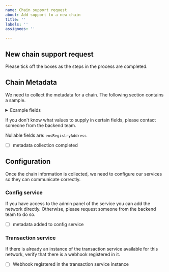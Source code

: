 ```yaml
---
name: Chain support request
about: Add support to a new chain
title: ''
labels: ''
assignees: ''

---
```


## New chain support request

Please tick off the boxes as the steps in the process are completed.

## Chain Metadata

We need to collect the metadata for a chain. The following section contains a sample.

<details>
<summary>Example fields</summary>

```json
{
    "chainId": "1",
    "chainName": "Mainnet",
    "rpcUri": {
    "authentication": "API_KEY_PATH",
    "value": "https://mainnet.infura.io/v3/"
    },
    "safeAppsRpcUri": {
    "authentication": "API_KEY_PATH",
    "value": "https://mainnet.infura.io/v3/"
    },
    "blockExplorerUriTemplate": {
    "address": "https://etherscan.io/address/{{address}}",
    "txHash": "https://etherscan.io/tx/{{txHash}}"
    },
    "nativeCurrency": {
    "name": "Ether",
    "symbol": "ETH",
    "decimals": 18,
    "logoUri": "https://gnosis-safe-token-logos.s3.amazonaws.com/ethereum-eth-logo.png"
    },
    "transactionService": "http://safe-transaction.gnosis.io",
    "theme": {
    "textColor": "#001428",
    "backgroundColor": "#E8E7E6"
    },
    "gasPrice": {
    "type": "oracle",
    "uri": "https://ethgasstation.info/json/ethgasAPI.json",
    "gasParameter": "average",
    "gweiFactor": "1.000000000"
    },
    "ensRegistryAddress": "0x00000000000C2E074eC69A0dFb2997BA6C7d2e1e",
    "recommendedMasterCopyVersion": "1.1.1"
}
```
</details>

If you don't know what values to supply in certain fields, please contact someone from the backend team. 

Nullable fields are: `ensRegistryAddress`

- [ ] metadata collection completed

## Configuration

Once the chain information is collected, we need to configure our services so they can communicate correctly.

### Config service

If you have access to the admin panel of the service you can add the network directly. Otherwise, please request someone from the backend team to do so.

- [ ] metadata added to config service

### Transaction service

If there is already an instance of the transaction service available for this network, verify that there is a webhook registered in it. 

- [ ] Webhook registered in the transaction service instance
